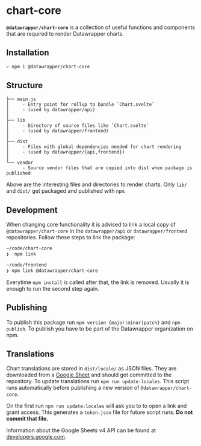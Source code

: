 # chart-core

**`@datawrapper/chart-core`** is a collection of useful functions and components that are required to render Datawrapper charts.

## Installation

```sh
> npm i @datawrapper/chart-core
```

## Structure

```
├── main.js
│     - Entry point for rollup to bundle `Chart.svelte` 
│     - (used by datawrapper/api)
│
├── lib
│     - Directory of source files like `Chart.svelte`
│     - (used by datawrapper/frontend)
│
├── dist  
│     - Files with global dependencies needed for chart rendering 
│     - (used by datawrapper/{api,frontend})
│
└── vendor
      - Source vendor files that are copied into dist when package is published
```

Above are the interesting files and directories to render charts. Only `lib/` and `dist/` get packaged and published with `npm`.

## Development

When changing core functionality it is advised to link a local copy of `@datawrapper/chart-core` in the `datawrapper/api` or `datawrapper/frontend` repositories. Follow these steps to link the package:

```sh
~/code/chart-core 
❯  npm link

~/code/frontend
❯ npm link @datawrapper/chart-core
```

Everytime `npm install` is called after that, the link is removed. Usually it is enough to run the second step again.

## Publishing

To publish this package run `npm version {major|minor|patch}`  and `npm publish`. To publish you have to be part of the Datawrapper organization on npm.

## Translations

Chart translations are stored in `dist/locale/` as JSON files. They are downloaded from a [Google Sheet](https://docs.google.com/spreadsheets/d/1Duu-1CJ_pZFMZUm90uSHA5rgsxLTGhtZvXAxI9p65UI/edit#gid=60302674) and should get committed to the repository.
To update translations run `npm run update:locales`. This script runs automatically before publishing a new version of `@datawrapper/chart-core`.

On the first run `npm run update:locales` will ask you to to open a link and grant access. This generates a `token.json` file for future script runs. **Do not commit that file.**

Information about the Google Sheets v4 API can be found at [developers.google.com](https://developers.google.com/sheets/api/quickstart/nodejs?refresh=1).

